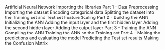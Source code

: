 Artificial Neural Network
Importing the libraries
Part 1 - Data Preprocessing
Importing the dataset
Encoding categorical data
Splitting the dataset into the Training set and Test set
Feature Scaling
Part 2 - Building the ANN
Initializing the ANN
Adding the input layer and the first hidden layer
Adding the second hidden layer
Adding the output layer
Part 3 - Training the ANN
Compiling the ANN
Training the ANN on the Training set
Part 4 - Making the predictions and evaluating the model
Predicting the Test set results
Making the Confusion Matrix
